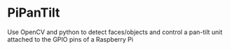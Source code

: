 # PiPanTilt
Use OpenCV and python to detect faces/objects and control a pan-tilt unit attached to the GPIO pins of a Raspberry Pi
